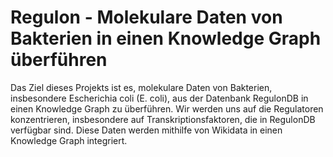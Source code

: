# Regulon - Molekulare Daten von Bakterien in einen Knowledge Graph überführen

Das Ziel dieses Projekts ist es, molekulare Daten von Bakterien, insbesondere Escherichia coli (E. coli), aus der Datenbank RegulonDB in einen Knowledge Graph zu überführen. Wir werden uns auf die Regulatoren konzentrieren, insbesondere auf Transkriptionsfaktoren, die in RegulonDB verfügbar sind. Diese Daten werden mithilfe von Wikidata in einen Knowledge Graph integriert.
